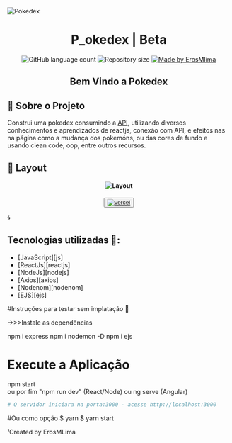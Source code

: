 <img alt="Pokedex" src=".github/banner.png" />

<h1 align="center">
P_okedex  | Beta 
</h1>

<p align="center">

<img alt="GitHub language count" src="https://img.shields.io/github/languages/count/erosmlima/React-PokeDex">

<img alt="Repository size" src="https://img.shields.io/github/repo-size/erosmlima/React-PokeDex">

<a href="https://www.linkedin.com/in/erosmlima/">
    <img alt="Made by ErosMlima" src="https://img.shields.io/badge/made%20by-erosmlima-blue">
</a>


</p>
<h2 align="center">
  Bem Vindo a Pokedex
</h2>

## 🚀 Sobre o Projeto

Construi uma pokedex consumindo a [API](pokeapi.co), utilizando diversos conhecimentos e aprendizados de reactjs, conexão com API, e efeitos nas na página como a mudança dos pokemóns, ou das cores de fundo e usando clean code, oop, entre outros recursos.

## 🎨 Layout

<h4 align="center">
  <img alt="Layout" title="Layout" src=".github/layout.gif"/>
</h4>

<div align="center">

<button><a target="_blank" href="https://"><img alt="vercel" src=".github/vercel.svg" ></img></a></button>

</div>🌀

## Tecnologias utilizadas 🚀:

- [JavaScript][js]
- [ReactJs][reactjs]
- [NodeJs][nodejs]
- [Axios][axios]
- [Nodenom][nodenom]
- [EJS][ejs]




#Instruções para testar sem implatação 📝

->>>Instale as dependências

npm i express
npm i nodemon -D
npm i ejs



# Execute a Aplicação
npm start  
ou por fim "npm run dev" (React/Node) ou ng serve (Angular)



```bash
# O servidor iniciara na porta:3000 - acesse http://localhost:3000

```


#Ou como opção
$ yarn
$ yarn start



¹Created by ErosMLima 
